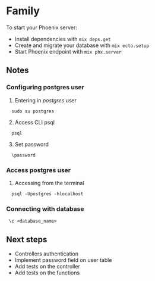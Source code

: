 # Family

To start your Phoenix server:

  * Install dependencies with `mix deps.get`
  * Create and migrate your database with `mix ecto.setup`
  * Start Phoenix endpoint with `mix phx.server`


## Notes
  ### Configuring postgres user 

  1. Entering in *postgres* user
  ```
    sudo su postgres
  ```

  2. Access CLI psql
  ```
    psql
  ```

  3. Set password
  ```
    \password
  ```

  ### Access postgres user
  
  1. Accessing from the terminal
  ```
    psql -Upostgres -hlocalhost
  ```

  ### Connecting with database
  ```
   \c <database_name>
  ```

## Next steps
* Controllers authentication
* Implement password field on user table
* Add tests on the controller
* Add tests on the functions
